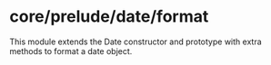 # core/prelude/date/format

This module extends the Date constructor and prototype with extra methods to format a date object.
